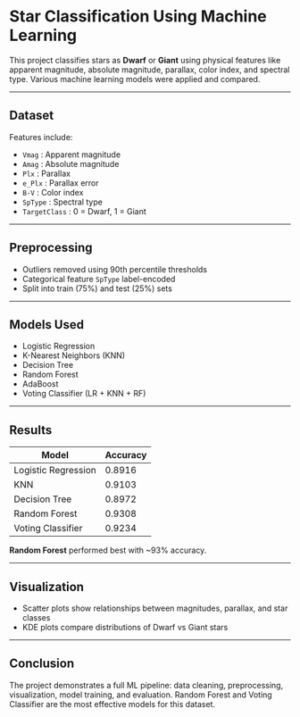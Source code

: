 # Star Classification Using Machine Learning

This project classifies stars as **Dwarf** or **Giant** using physical features like apparent magnitude, absolute magnitude, parallax, color index, and spectral type. Various machine learning models were applied and compared.  

---

## Dataset

Features include:  
- `Vmag` : Apparent magnitude  
- `Amag` : Absolute magnitude  
- `Plx` : Parallax  
- `e_Plx` : Parallax error  
- `B-V` : Color index  
- `SpType` : Spectral type  
- `TargetClass` : 0 = Dwarf, 1 = Giant  

---

## Preprocessing

- Outliers removed using 90th percentile thresholds  
- Categorical feature `SpType` label-encoded  
- Split into train (75%) and test (25%) sets  

---

## Models Used

- Logistic Regression  
- K-Nearest Neighbors (KNN)  
- Decision Tree  
- Random Forest  
- AdaBoost  
- Voting Classifier (LR + KNN + RF)  

---

## Results

| Model               | Accuracy |
|--------------------|----------|
| Logistic Regression | 0.8916   |
| KNN                 | 0.9103   |
| Decision Tree       | 0.8972   |
| Random Forest       | 0.9308   |
| Voting Classifier   | 0.9234   |

**Random Forest** performed best with ~93% accuracy.  

---

## Visualization

- Scatter plots show relationships between magnitudes, parallax, and star classes  
- KDE plots compare distributions of Dwarf vs Giant stars  

---

## Conclusion

The project demonstrates a full ML pipeline: data cleaning, preprocessing, visualization, model training, and evaluation. Random Forest and Voting Classifier are the most effective models for this dataset.

